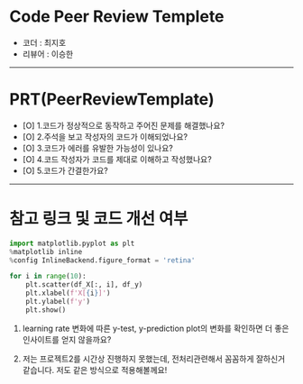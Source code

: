 # Code Peer Review Templete
- 코더 : 최지호
- 리뷰어 : 이승한

----------------------------------------------

# PRT(PeerReviewTemplate)

- [O] 1.코드가 정상적으로 동작하고 주어진 문제를 해결했나요?
- [O] 2.주석을 보고 작성자의 코드가 이해되었나요?
- [O] 3.코드가 에러를 유발한 가능성이 있나요?
- [O] 4.코드 작성자가 코드를 제대로 이해하고 작성했나요?
- [O] 5.코드가 간결한가요?

----------------------------------------------

# 참고 링크 및 코드 개선 여부
```python
import matplotlib.pyplot as plt
%matplotlib inline 
%config InlineBackend.figure_format = 'retina'

for i in range(10):
    plt.scatter(df_X[:, i], df_y)
    plt.xlabel(f'X[{i}]')
    plt.ylabel(f'y')
    plt.show()
```
1. learning rate 변화에 따른 y-test, y-prediction plot의 변화를 확인하면 더 좋은 인사이트를 얻지 않을까요?

2. 저는 프로젝트2를 시간상 진행하지 못했는데, 전처리관련해서 꼼꼼하게 잘하신거 같습니다. 저도 같은 방식으로 적용해볼께요!
